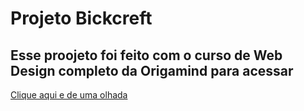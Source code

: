 # Projeto Bickcreft
## Esse proojeto foi feito com o curso de Web Design completo da Origamind para acessar 
[Clique aqui e de uma olhada](https://mateuszao.github.io/projetoBickcreft/)
